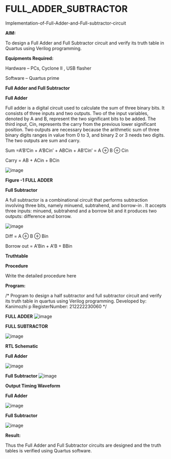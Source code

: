 # FULL_ADDER_SUBTRACTOR

Implementation-of-Full-Adder-and-Full-subtractor-circuit

**AIM:**

To design a Full Adder and Full Subtractor circuit and verify its truth table in Quartus using Verilog programming.

**Equipments Required:**

Hardware – PCs, Cyclone II , USB flasher

Software – Quartus prime

**Full Adder and Full Subtractor**

**Full Adder**

Full adder is a digital circuit used to calculate the sum of three binary bits. It consists of three inputs and two outputs. Two of the input variables, denoted by A and B, represent the two significant bits to be added. The third input, Cin, represents the carry from the previous lower significant position. Two outputs are necessary because the arithmetic sum of three binary digits ranges in value from 0 to 3, and binary 2 or 3 needs two digits. The two outputs are sum and carry.

Sum =A’B’Cin + A’BCin’ + ABCin + AB’Cin’ = A ⊕ B ⊕ Cin 

Carry = AB + ACin + BCin

![image](https://github.com/naavaneetha/FULL_ADDER_SUBTRACTOR/assets/154305477/0f30ba51-5ffb-4198-845f-18e054f675e7)

**Figure -1 FULL ADDER**

**Full Subtractor**

A full subtractor is a combinational circuit that performs subtraction involving three bits, namely minuend, subtrahend, and borrow-in . It accepts three inputs: minuend, subtrahend and a borrow bit and it produces two outputs: difference and borrow.

![image](https://github.com/naavaneetha/FULL_ADDER_SUBTRACTOR/assets/154305477/02b24f51-ab51-4304-9ad6-7b81ffc1ead5)

Diff = A ⊕ B ⊕ Bin 

Borrow out = A'Bin + A'B + BBin

**Truthtable**

**Procedure**

Write the detailed procedure here

**Program:**

/* Program to design a half subtractor and full subtractor circuit and verify its truth table in quartus using Verilog programming.
Developed by: Kanimozhi p
RegisterNumber: 212222230060
*/

**FULL ADDER**
![image](https://github.com/kanimozhipannerselvam/FULL_ADDER_SUBTRACTOR/assets/119476060/08e8d52c-1938-419f-aa5c-eb2002c64dd2)

**FULL SUBTRACTOR**

![image](https://github.com/kanimozhipannerselvam/FULL_ADDER_SUBTRACTOR/assets/119476060/f6505f41-8950-4b0d-b24d-b94e3ab8cf8c)



**RTL Schematic**

**Full Adder** 

![image](https://github.com/kanimozhipannerselvam/FULL_ADDER_SUBTRACTOR/assets/119476060/e182060d-c15d-45a1-afa7-53429fbdd005) 

**Full Subtractor**
![image](https://github.com/kanimozhipannerselvam/FULL_ADDER_SUBTRACTOR/assets/119476060/b065a65d-d558-42c4-83e2-e397eeaf6cdb)

**Output Timing Waveform**

**Full Adder**

![image](https://github.com/kanimozhipannerselvam/FULL_ADDER_SUBTRACTOR/assets/119476060/e91d3d0a-544b-4595-860f-d95eb6bb8ea6)

**Full Subtractor**

![image](https://github.com/kanimozhipannerselvam/FULL_ADDER_SUBTRACTOR/assets/119476060/055fd86e-9a05-420a-804a-01effcdffd0e)



**Result:**

Thus the Full Adder and Full Subtractor circuits are designed and the truth tables is verified using Quartus software.



